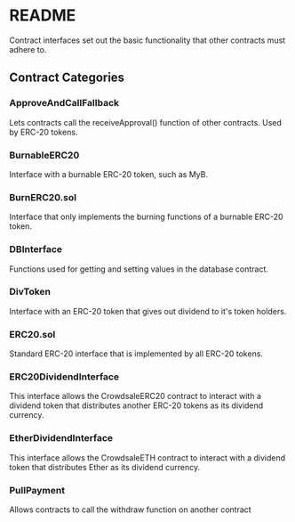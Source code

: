 # README

Contract interfaces set out the basic functionality that other contracts must adhere to.

## Contract Categories

### ApproveAndCallFallback

Lets contracts call the receiveApproval\(\) function of other contracts. Used by ERC-20 tokens.

### BurnableERC20

Interface with a burnable ERC-20 token, such as MyB.

### BurnERC20.sol

Interface that only implements the burning functions of a burnable ERC-20 token.

### DBInterface

Functions used for getting and setting values in the database contract.

### DivToken

Interface with an ERC-20 token that gives out dividend to it's token holders.

### ERC20.sol

Standard ERC-20 interface that is implemented by all ERC-20 tokens.

### ERC20DividendInterface

This interface allows the CrowdsaleERC20 contract to interact with a dividend token that distributes another ERC-20 tokens as its dividend currency.

### EtherDividendInterface

This interface allows the CrowdsaleETH contract to interact with a dividend token that distributes Ether as its dividend currency.

### PullPayment

Allows contracts to call the withdraw function on another contract

